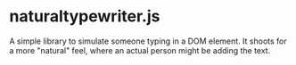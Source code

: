 # naturaltypewriter.js
A simple library to simulate someone typing in a DOM element. It shoots for a more "natural" feel, where an actual person might be adding the text.
